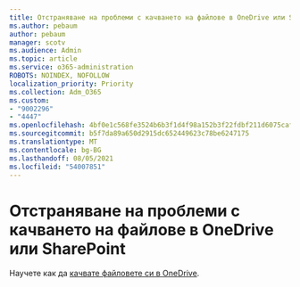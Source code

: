 ```yaml
---
title: Отстраняване на проблеми с качването на файлове в OneDrive или SharePoint
ms.author: pebaum
author: pebaum
manager: scotv
ms.audience: Admin
ms.topic: article
ms.service: o365-administration
ROBOTS: NOINDEX, NOFOLLOW
localization_priority: Priority
ms.collection: Adm_O365
ms.custom:
- "9002296"
- "4447"
ms.openlocfilehash: 4bf0e1c568fe3524b6b3f1d4f98a152b3f22fdbf211d6075caf594c56d3b25e0
ms.sourcegitcommit: b5f7da89a650d2915dc652449623c78be6247175
ms.translationtype: MT
ms.contentlocale: bg-BG
ms.lasthandoff: 08/05/2021
ms.locfileid: "54007851"
---
```

# <a name="troubleshoot-upload-file-issues-to-onedrive-or-sharepoint"></a>Отстраняване на проблеми с качването на файлове в OneDrive или SharePoint

Научете как да [качвате файловете си в OneDrive](https://support.office.com/article/upload-and-save-files-and-folders-to-onedrive-a5710114-6aeb-4bf5-a336-dffa7cc0b77a). 
